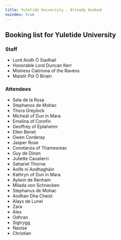 ```yaml
---
title: Yuletide University - Already booked
noindex: true
---
```

## Booking list for Yuletide University

### Staff
- Lord Aodh Ó Siadhail
- Honorable Lord Duncan Kerr
- Mistress Caitriona of the Ravens
- Maistir Pól Ó Briain

### Attendees
- Sela de la Rosa
- Stephanos de Mohac
- Thora Greylock
- Mícheál of Dun in Mara
- Emelina of Corofin
- Geoffrey of Eplaheimr 
- Ellen Benet
- Gwen Corderay 
- Jasper Rose
- Constanza of Thamesreac
- Guy de Dinan
- Juliette Cavalierri 
- Sahariel Thorne 
- Aoífe ní Aodhagháin
- Kathryn of Dun in Mara
- Aylwin de Renham
- Milada von Schnecken
- Stephanus de Mohac
- Aodhan Dha Cheist
- Alays de Lunel
- Zara
- Alex
- Odhran
- Sigtrygg
- Naoise 
- Christian